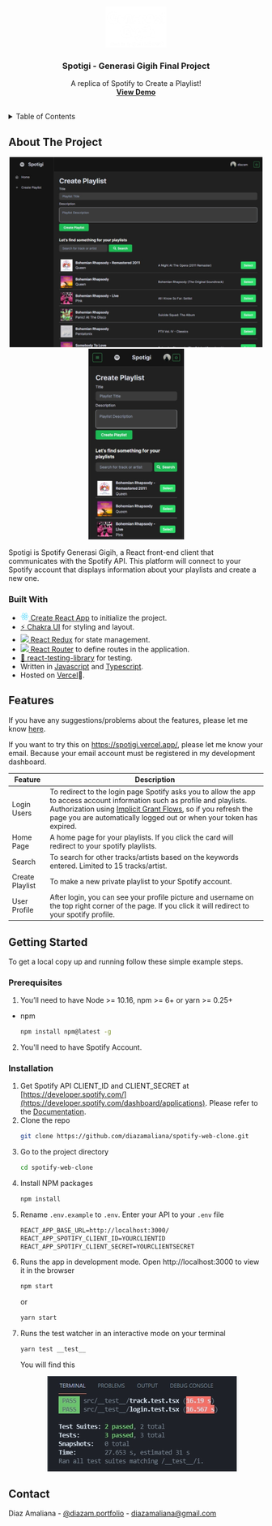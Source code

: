 <!-- PROJECT LOGO -->
<br />
<p align="center">
  <a href="https://github.com/diazamaliana/spotify-web-clone">
    <img src="https://raw.githubusercontent.com/diazamaliana/spotify-web-clone/master/shoots/logo.png" alt="Logo" width="120" >
  </a>

  <h3 align="center">Spotigi - Generasi Gigih Final Project</h3>

  <p align="center">
    A replica of Spotify to Create a Playlist!
    <br />
    <a href="https://spotigi-diazamaliana.vercel.app/create-playlist"><strong>View Demo</strong></a>
    <br />
    <br />
  </p>
</p>


<!-- TABLE OF CONTENTS -->
<details >
  <summary>Table of Contents</summary>
  <ol>
    <li>
      <a href="#about-the-project">About The Project</a>
      <ul>
        <li><a href="#built-with">Built With</a></li>
      </ul>
    </li>
    <li><a href="#features">Features</a></li>
    <li>
      <a href="#getting-started">Getting Started</a>
      <ul>
        <li><a href="#prerequisites">Prerequisites</a></li>
        <li><a href="#installation">Installation</a></li>
      </ul>
    </li>
    <li><a href="#contact">Contact</a></li>
  </ol>
</details>



<!-- ABOUT THE PROJECT -->
## About The Project

<p align="center">
  <img src="https://raw.githubusercontent.com/diazamaliana/spotify-web-clone/master/shoots/shoot-web-1.jpg" width='500' alt='shoot on web'/>
  <img src="https://raw.githubusercontent.com/diazamaliana/spotify-web-clone/master/shoots/shoot-mobile.jpg" width='189' alt='shoot on mobile' /> 
</p>

Spotigi is Spotify Generasi Gigih, a React front-end client that communicates with the Spotify API. This platform will connect to your Spotify account  that displays information about your playlists and create a new one.


### Built With

- [<img src='https://github.com/diazamaliana/spotify-web-clone/blob/master/public/logo192.png?raw=true' width='16'/> Create React App](https://create-react-app.dev/) to initialize the project.
- [⚡️ Chakra UI](https://chakra-ui.com/docs/getting-started) for styling and layout.
- [<img src='https://react-redux.js.org/img/redux_white.svg' width='16'/> React Redux](https://react-redux.js.org/) for state management.
- [<img src='https://iconape.com/wp-content/files/sm/371377/svg/371377.svg' width='16'/> React Router](https://reactrouter.com/web/guides/quick-start) to define routes in the application.
- [🐙 react-testing-library](https://testing-library.com/) for testing.
- Written in [Javascript](https://developer.mozilla.org/en-US/docs/Web/JavaScript) and [Typescript](https://www.typescriptlang.org/).
- Hosted on [Vercel](https://vercel.com/)🚀.

<!-- FEATURES THE PROJECT -->
##  Features
If you have any suggestions/problems about the features, please let me know [here](https://github.com/diazamaliana/spotify-web-clone/issues).

If you want to try this on https://spotigi.vercel.app/, please let me know your email. Because your email account must be registered in my development dashboard.

| Feature         | Description   |
| --------------- | ------------- |
|  Login Users    | To redirect to the login page Spotify asks you to allow the app to access account information such as profile and playlists.  Authorization using [Implicit Grant Flows](https://developer.spotify.com/documentation/general/guides/authorization-guide/#implicit-grant-flow), so if you refresh the page you are automatically logged out or when your token has expired. |
| Home Page       | A home page for your playlists. If you click the card will redirect to your spotify playlists.  |
| Search          | To search for other tracks/artists based on the keywords entered. Limited to 15 tracks/artist.|
| Create Playlist | To make a new private playlist to your Spotify account. |
| User Profile    | After login, you can see your profile picture and username on the top right corner of the page. If you click it will redirect to your spotify profile.|

<!-- GETTING STARTED -->
## Getting Started

To get a local copy up and running follow these simple example steps.

### Prerequisites

1. You’ll need to have Node >= 10.16, npm >= 6+ or yarn >= 0.25+
* npm
  ```sh
  npm install npm@latest -g
  ```
2. You'll need to have Spotify Account.

### Installation

1. Get Spotify API CLIENT_ID and CLIENT_SECRET at [https://developer.spotify.com/](https://developer.spotify.com/dashboard/applications). Please refer to  the [Documentation](https://developer.spotify.com/documentation/general/guides/app-settings/).
2. Clone the repo
   ```sh
   git clone https://github.com/diazamaliana/spotify-web-clone.git
   ```
3. Go to the project directory
    ```sh
   cd spotify-web-clone
   ```
4. Install NPM packages
   ```sh
   npm install
   ```
5. Rename `.env.example` to `.env`. Enter your API to your `.env` file
   ```JS
   REACT_APP_BASE_URL=http://localhost:3000/
   REACT_APP_SPOTIFY_CLIENT_ID=YOURCLIENTID
   REACT_APP_SPOTIFY_CLIENT_SECRET=YOURCLIENTSECRET
   ```
6. Runs the app in development mode. Open http://localhost:3000 to view it in the browser
    ```sh
   npm start
   ```
   or 
    ```sh
   yarn start
   ```
7. Runs the test watcher in an interactive mode on your terminal
    ```sh
    yarn test __test__
    ```
    You will find this 
    <p align="center">
       <img src='https://raw.githubusercontent.com/diazamaliana/spotify-web-clone/master/shoots/__test__.jpg' alt='testing shoots'/>
    </p>



<!-- CONTACT -->
## Contact

Diaz Amaliana - [@diazam.portfolio](https://www.instagram.com/diazam.portfolio/) - diazamaliana@gmail.com

